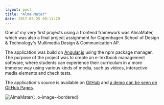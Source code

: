 ```yaml
---
layout: post
title: "Alma Mater"
date: 2017-05-25 09:11:29
---
```


One of my very first projects using a frontend framework was AlmaMater, which was also a final project assignment for Copenhagen School of Design & Technology's Multimedia Design & Communication AP. 

The application was build on [Angular.js](https://angularjs.org/) using the npm package manager. The purpose of the project was to create an e-textbook management software, where students can experience their curriculum in a more immerse way using various kinds of media, such as videos, interactive media elements and check tests.

The application's source is available on [GitHub](https://github.com/gaboratorium/AlmaMater) and [a demo can be seen on GitHub Pages](http://gaboratorium.github.io/AlmaMater/#/).

![AlmaMater]({{site.cdn_path}}/img/posts/2017-03-25-almamater/almamater.png){: .o-image--bordered}